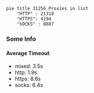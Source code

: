
```mermaid
pie title 31256 Proxies in list
    "HTTP" : 21318
    "HTTPS": 4194
    "SOCKS" : 8887
```

### Some Info
#### Average Timeout

- mixed: 3.5s
- http: 1.9s
- https: 8.6s
- socks: 6.4s